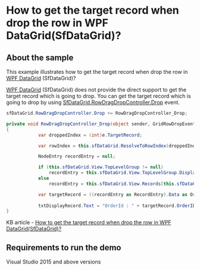 # How to get the target record when drop the row in WPF DataGrid(SfDataGrid)?	

## About the sample

This example illustrates how to get the target record when drop the row in [WPF DataGrid](https://www.syncfusion.com/wpf-ui-controls/datagrid) (SfDataGrid)?

[WPF DataGrid](https://www.syncfusion.com/wpf-ui-controls/datagrid) (SfDataGrid) does not provide the direct support to get the target record which is going to drop. You can get the target record which is going to drop by using [SfDataGrid.RowDragDropController.Drop](https://help.syncfusion.com/cr/cref_files/wpf/Syncfusion.SfGrid.WPF~Syncfusion.UI.Xaml.Grid.GridRowDragDropController~Drop_EV.html) event.

```C#
sfDataGrid.RowDragDropController.Drop += RowDragDropController_Drop;

private void RowDragDropController_Drop(object sender, GridRowDropEventArgs e)
{
            var droppedIndex = (int)e.TargetRecord;

            var rowIndex = this.sfDataGrid.ResolveToRowIndex(droppedIndex);

            NodeEntry recordEntry = null;

            if (this.sfDataGrid.View.TopLevelGroup != null)
                recordEntry = this.sfDataGrid.View.TopLevelGroup.DisplayElements[this.sfDataGrid.ResolveToRecordIndex(rowIndex)];            
            else
                recordEntry = this.sfDataGrid.View.Records[this.sfDataGrid.ResolveToRecordIndex(rowIndex)];

            var targetRecord = ((recordEntry as RecordEntry).Data as OrderInfo);
            
            txtDisplayRecord.Text = "OrderId : " + targetRecord.OrderID + "\nCustomerID : " + targetRecord.CustomerID + "\nCustomerName : " + targetRecord.CustomerName + "\nCountry : " + targetRecord.Country + "\nUnitPrice : " + targetRecord.UnitPrice + "\nRow Index :" + droppedIndex;
}

```

KB article - [How to get the target record when drop the row in WPF DataGrid(SfDataGrid)?](https://www.syncfusion.com/kb/11377/how-to-get-the-target-record-when-drop-the-row-in-wpf-datagrid-sfdatagrid)

## Requirements to run the demo
Visual Studio 2015 and above versions
